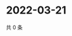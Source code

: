 # 2022-03-21

共 0 条

<!-- BEGIN WEIBO -->
<!-- 最后更新时间 Mon Mar 21 2022 07:14:12 GMT+0800 (China Standard Time) -->

<!-- END WEIBO -->
